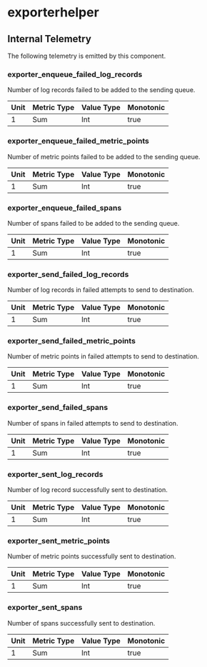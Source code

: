 [comment]: <> (Code generated by mdatagen. DO NOT EDIT.)

# exporterhelper

## Internal Telemetry

The following telemetry is emitted by this component.

### exporter_enqueue_failed_log_records

Number of log records failed to be added to the sending queue.

| Unit | Metric Type | Value Type | Monotonic |
| ---- | ----------- | ---------- | --------- |
| 1 | Sum | Int | true |

### exporter_enqueue_failed_metric_points

Number of metric points failed to be added to the sending queue.

| Unit | Metric Type | Value Type | Monotonic |
| ---- | ----------- | ---------- | --------- |
| 1 | Sum | Int | true |

### exporter_enqueue_failed_spans

Number of spans failed to be added to the sending queue.

| Unit | Metric Type | Value Type | Monotonic |
| ---- | ----------- | ---------- | --------- |
| 1 | Sum | Int | true |

### exporter_send_failed_log_records

Number of log records in failed attempts to send to destination.

| Unit | Metric Type | Value Type | Monotonic |
| ---- | ----------- | ---------- | --------- |
| 1 | Sum | Int | true |

### exporter_send_failed_metric_points

Number of metric points in failed attempts to send to destination.

| Unit | Metric Type | Value Type | Monotonic |
| ---- | ----------- | ---------- | --------- |
| 1 | Sum | Int | true |

### exporter_send_failed_spans

Number of spans in failed attempts to send to destination.

| Unit | Metric Type | Value Type | Monotonic |
| ---- | ----------- | ---------- | --------- |
| 1 | Sum | Int | true |

### exporter_sent_log_records

Number of log record successfully sent to destination.

| Unit | Metric Type | Value Type | Monotonic |
| ---- | ----------- | ---------- | --------- |
| 1 | Sum | Int | true |

### exporter_sent_metric_points

Number of metric points successfully sent to destination.

| Unit | Metric Type | Value Type | Monotonic |
| ---- | ----------- | ---------- | --------- |
| 1 | Sum | Int | true |

### exporter_sent_spans

Number of spans successfully sent to destination.

| Unit | Metric Type | Value Type | Monotonic |
| ---- | ----------- | ---------- | --------- |
| 1 | Sum | Int | true |
